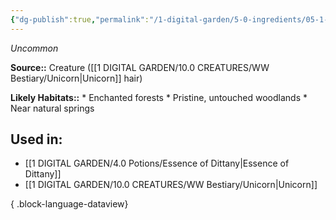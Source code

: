 ```yaml
---
{"dg-publish":true,"permalink":"/1-digital-garden/5-0-ingredients/05-1-creatures/unicorn-hair/","tags":["ingredient","uncommon"]}
---
```


*Uncommon*

**Source::** Creature ([[1 DIGITAL GARDEN/10.0 CREATURES/WW Bestiary/Unicorn\|Unicorn]] hair)

**Likely Habitats::** * Enchanted forests * Pristine, untouched woodlands * Near natural springs

## Used in:

- [[1 DIGITAL GARDEN/4.0 Potions/Essence of Dittany\|Essence of Dittany]]
- [[1 DIGITAL GARDEN/10.0 CREATURES/WW Bestiary/Unicorn\|Unicorn]]

{ .block-language-dataview}


